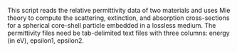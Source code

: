 This script reads the relative permittivity data of two materials and uses Mie theory to compute the scattering, extinction, and absorption cross-sections for a spherical core-shell particle embedded in a lossless medium. The permittivity files need be tab-delimited text files with three columns: energy (in eV), epsilon1, epsilon2.
